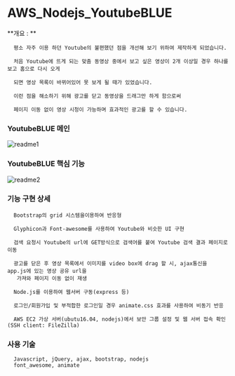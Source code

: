 # AWS_Nodejs_YoutubeBLUE

**개요 : **

      평소 자주 이용 하던 Youtube의 불편했던 점을 개선해 보기 위하여 제작하게 되었습니다. 

      처음 Youtube에 뜨게 되는 맞춤 동영상 중에서 보고 싶은 영상이 2개 이상일 경우 하나를 보고 홈으로 다시 오게 
      
      되면 영상 목록이 바뀌어있어 못 보게 될 때가 있었습니다. 
      
      이런 점을 해소하기 위해 광고를 닫고 동영상을 드래그만 하게 함으로써 
      
      페이지 이동 없이 영상 시청이 가능하며 효과적인 광고를 할 수 있습니다.
      
      
      
### YoutubeBLUE 메인


![readme1](https://user-images.githubusercontent.com/28284285/50890520-b2647780-143d-11e9-8454-0f8369123888.png)




### YoutubeBLUE 핵심 기능


![readme2](https://user-images.githubusercontent.com/28284285/50890562-cb6d2880-143d-11e9-8ae4-45ed4ed2feb8.JPG)




### 기능 구현 상세


      Bootstrap의 grid 시스템을이용하여 반응형

      Glyphicon과 Font-awesome를 사용하여 Youtube와 비슷한 UI 구현

      검색 요청시 Youtube의 url에 GET방식으로 검색어를 붙여 Youtube 검색 결과 페이지로 이동

      광고를 닫은 후 영상 목록에서 이미지를 video box에 drag 할 시, ajax통신을 app.js에 있는 영상 공유 url을 
       가져와 페이지 이동 없이 재생

      Node.js를 이용하여 웹서버 구동(express 등)

      로그인/회원가입 및 부적합한 로그인일 경우 animate.css 효과를 사용하여 비동기 반응
      
      AWS EC2 가상 서버(ubutu16.04, nodejs)에서 보안 그룹 설정 및 웹 서버 접속 확인 (SSH client: FileZilla)
      



### 사용 기술


      Javascript, jQuery, ajax, bootstrap, nodejs
      font_awesome, animate

